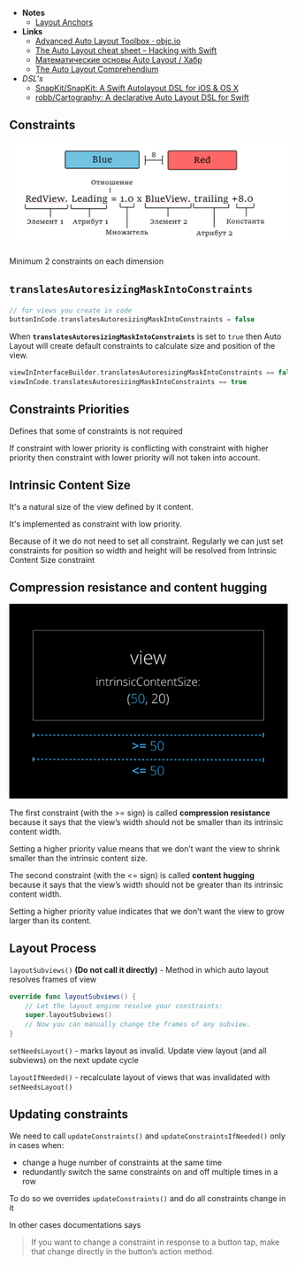 - **Notes**
	- [Layout Anchors](UIKit%20Auto%20Layout/Layout%20Anchors.md)
- **Links**
	- [Advanced Auto Layout Toolbox · objc.io](https://www.objc.io/issues/3-views/advanced-auto-layout-toolbox/)
	- [The Auto Layout cheat sheet – Hacking with Swift](https://www.hackingwithswift.com/articles/140/the-auto-layout-cheat-sheet)
	- [Математические основы Auto Layout / Хабр](https://habr.com/ru/company/oleg-bunin/blog/437584/)
	- [The Auto Layout Comprehendium](https://medium.com/@PhiJay/the-auto-layout-comprehendium-%EF%B8%8F-6d7e2105bf70)
- *DSL's*
	- [SnapKit/SnapKit: A Swift Autolayout DSL for iOS & OS X](https://github.com/SnapKit/SnapKit)
	- [robb/Cartography: A declarative Auto Layout DSL for Swift](https://github.com/robb/Cartography)


## Constraints

![](UIKit%20Auto%20Layout/RedView._Leading.png)

Minimum 2 constraints on each dimension

## **`translatesAutoresizingMaskIntoConstraints`**

```swift
// for views you create in code 
buttonInCode.translatesAutoresizingMaskIntoConstraints = false
```

When **`translatesAutoresizingMaskIntoConstraints`**  is set to `true` then Auto Layout will create default constraints to calculate size and position of the view.

```swift
viewInInterfaceBuilder.translatesAutoresizingMaskIntoConstraints == false
viewInCode.translatesAutoresizingMaskIntoConstraints == true
```

## Constraints Priorities

Defines that some of constraints is not required 

If constraint with lower priority is conflicting with constraint with higher priority then constraint with lower priority will not taken into account.

## Intrinsic Content Size

It's a natural size of the view defined by it content. 

It's implemented as constraint with low priority. 

Because of it we do not need to set all constraint. Regularly we can just set constraints for position so width and height will be resolved from Intrinsic Content Size constraint

## Compression resistance and content hugging

![](UIKit%20Auto%20Layout/Untitled.png)

The first constraint (with the >= sign) is called **compression resistance** because it says that the view’s width should not be smaller than its intrinsic content width.

Setting a higher priority value means that we don’t want the view to shrink smaller than the intrinsic content size.

The second constraint (with the <= sign) is called **content hugging** because it says that the view’s width should not be greater than its intrinsic content width. 

Setting a higher priority value indicates that we don’t want the view to grow larger than its content.

## Layout Process

`layoutSubviews()` **(Do not call it directly)** - Method in which auto layout resolves frames of view

```swift
override func layoutSubviews() {
    // Let the layout engine resolve your constraints:
    super.layoutSubviews()
    // Now you can manually change the frames of any subview.
}
```

`setNeedsLayout()` - marks layout as invalid. Update view layout (and all subviews) on the next update cycle

`layoutIfNeeded()` - recalculate layout of views that was invalidated with `setNeedsLayout()`

## Updating constraints

We need to call `updateConstraints()`  and `updateConstraintsIfNeeded()` only in cases when:

- change a huge number of constraints at the same time
- redundantly switch the same constraints on and off multiple times in a row

To do so we overrides `updateConstraints()` and do all constraints change in it

In other cases documentations says

> If you want to change a constraint in response to a button tap, make that change directly in the button’s action method.
>